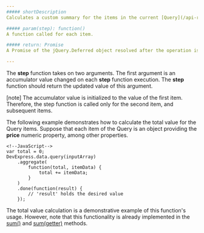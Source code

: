 ```yaml
---
##### shortDescription
Calculates a custom summary for the items in the current [Query](/api-reference/30%20Data%20Layer/Query '/Documentation/ApiReference/Data_Layer/Query/').

##### param(step): function()
A function called for each item.

##### return: Promise
A Promise of the jQuery.Deferred object resolved after the operation is completed.

---
```

The **step** function takes on two arguments. The first argument is an accumulator value changed on each **step** function execution. The **step** function should return the updated value of this argument. 

[note] The accumulator value is initialized to the value of the first item. Therefore, the step function is called only for the second item, and subsequent items.

The following example demonstrates how to calculate the total value for the Query items. Suppose that each item of the Query is an object providing the **price** numeric property, among other properties.

    <!--JavaScript-->
    var total = 0;
    DevExpress.data.query(inputArray)
        .aggregate(
            function(total, itemData) {
                total += itemData;
            }
        )
        .done(function(result) {
            // 'result' holds the desired value
        });

The total value calculation is a demonstrative example of this function's usage. However, note that this functionality is already implemented in the [sum()](/api-reference/30%20Data%20Layer/Query/3%20Methods/sum().md '/Documentation/ApiReference/Data_Layer/Query/Methods/#sum') and [sum(getter)](/api-reference/30%20Data%20Layer/Query/3%20Methods/sum(getter).md '/Documentation/ApiReference/Data_Layer/Query/Methods/#sumgetter') methods.